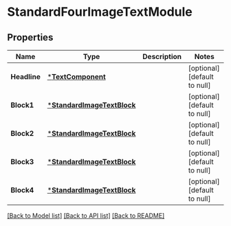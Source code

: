 # StandardFourImageTextModule

## Properties
Name | Type | Description | Notes
------------ | ------------- | ------------- | -------------
**Headline** | [***TextComponent**](TextComponent.md) |  | [optional] [default to null]
**Block1** | [***StandardImageTextBlock**](StandardImageTextBlock.md) |  | [optional] [default to null]
**Block2** | [***StandardImageTextBlock**](StandardImageTextBlock.md) |  | [optional] [default to null]
**Block3** | [***StandardImageTextBlock**](StandardImageTextBlock.md) |  | [optional] [default to null]
**Block4** | [***StandardImageTextBlock**](StandardImageTextBlock.md) |  | [optional] [default to null]

[[Back to Model list]](../README.md#documentation-for-models) [[Back to API list]](../README.md#documentation-for-api-endpoints) [[Back to README]](../README.md)

